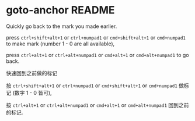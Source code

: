 # goto-anchor README

Quickly go back to the mark you made earlier.

press `ctrl+shift+alt+1` or `ctrl+numpad1` or `cmd+shift+alt+1` or `cmd+numpad1` to make mark (number 1 - 0 are all available),

press `ctrl+alt+1` or `ctrl+alt+numpad1` or `cmd+alt+1` or `cmd+alt+numpad1` to go back.



快速回到之前做的标记

按 `ctrl+shift+alt+1` or `ctrl+numpad1` or `cmd+shift+alt+1` or `cmd+numpad1` 做标记 (数字 1 - 0 皆可),

按 `ctrl+alt+1` or `ctrl+alt+numpad1` or `cmd+alt+1` or `cmd+alt+numpad1` 回到之前的标记.
